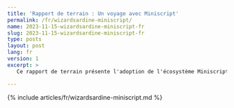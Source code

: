 ```yaml
---
title: 'Rapport de terrain : Un voyage avec Miniscript'
permalink: /fr/wizardsardine-miniscript/
name: 2023-11-15-wizardsardine-miniscript-fr
slug: 2023-11-15-wizardsardine-miniscript-fr
type: posts
layout: post
lang: fr
version: 1
excerpt: >
   Ce rapport de terrain présente l'adoption de l'écosystème Miniscript du point de vue de Wizardsardine.

---
```

{% include articles/fr/wizardsardine-miniscript.md %}